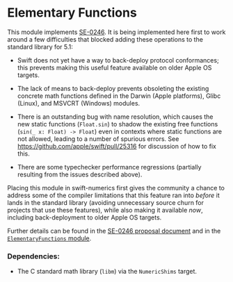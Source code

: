 # Elementary Functions

This module implements [SE-0246]. It is being implemented here first to work around a
few difficulties that blocked adding these operations to the standard library for 5.1:

- Swift does not yet have a way to back-deploy protocol conformances; this prevents
making this useful feature available on older Apple OS targets.

- The lack of means to back-deploy prevents obsoleting the existing concrete
math functions defined in the Darwin (Apple platforms), Glibc (Linux), and MSVCRT
(Windows) modules.

- There is an outstanding bug with name resolution, which causes the new static functions
(`Float.sin`) to shadow the existing free functions (`sin(_ x: Float) -> Float`) even
in contexts where static functions are not allowed, leading to a number of spurious errors.
See https://github.com/apple/swift/pull/25316 for discussion of how to fix this.

- There are some typechecker performance regressions (partially resulting from the issues
described above).

Placing this module in swift-numerics first gives the community a chance to address
some of the compiler limitations that this feature ran into *before* it lands in the standard
library (avoiding unnecessary source churn for projects that use these features), while also
making it available *now*, including back-deployment to older Apple OS targets.

Further details can be found in the [SE-0246 proposal document][SE-0246] and in the
[`ElementaryFunctions` module](Sources/ElementaryFunctions/README.md).

[SE-0246]: https://github.com/apple/swift-evolution/blob/master/proposals/0246-mathable.md

### Dependencies:
- The C standard math library (`libm`) via the `NumericShims` target.
